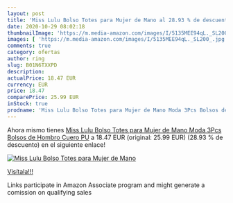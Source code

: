 ```yaml
---
layout: post
title: 'Miss Lulu Bolso Totes para Mujer de Mano al 28.93 % de descuento'
date: 2020-10-29 08:02:18
thumbnailImage: 'https://m.media-amazon.com/images/I/5135MEE94qL._SL200_.jpg'
images: [ 'https://m.media-amazon.com/images/I/5135MEE94qL._SL200_.jpg' ]
comments: true
category: ofertas
author: ring
slug: B01N6TXXPD
description:
actualPrice: 18.47 EUR
currency: EUR
price: 18.47
comparePrice: 25.99 EUR
inStock: true
prodname: 'Miss Lulu Bolso Totes para Mujer de Mano Moda 3Pcs Bolsos de Hombro Cuero PU'
---
```


Ahora mismo tienes [Miss Lulu Bolso Totes para Mujer de Mano Moda 3Pcs Bolsos de Hombro Cuero PU](https://www.amazon.es/dp/B01N6TXXPD/?tag=tolees-21) a 18.47 EUR (original: 25.99 EUR) (28.93 %  de descuento) en el siguiente enlace!

[![Miss Lulu Bolso Totes para Mujer de Mano](https://m.media-amazon.com/images/I/5135MEE94qL._SL200_.jpg)](https://www.amazon.es/dp/B01N6TXXPD/?tag=tolees-21)

[Visítala!!!](https://www.amazon.es/dp/B01N6TXXPD/?tag=tolees-21)

Links participate in Amazon Associate program and might generate a comission on qualifying sales
